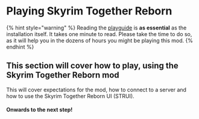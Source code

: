 # Playing Skyrim Together Reborn

{% hint style="warning" %}
Reading the [playguide](../../../../general-information/playguide.md) is **as essential** as the installation itself. It takes one minute to read. Please take the time to do so, as it will help you in the dozens of hours you might be playing this mod.
{% endhint %}

## This section will cover how to play, using the Skyrim Together Reborn mod

This will cover expectations for the mod, how to connect to a server and how to use the Skyrim Together Reborn UI (STRUI).

#### Onwards to the next step!
